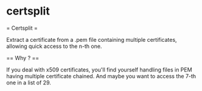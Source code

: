 # certsplit
= Certsplit =

Extract a certificate from a .pem file containing multiple certificates, allowing quick access to the n-th one.

== Why ? ==

If you deal with x509 certificates, you'll find yourself handling files in PEM having multiple certificate chained. 
And maybe you want to access the 7-th one in a list of 29.


